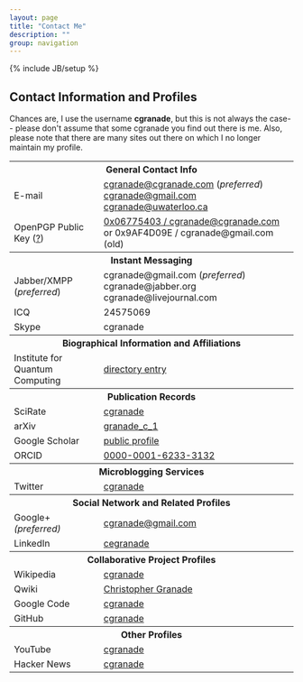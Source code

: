 ```yaml
---
layout: page
title: "Contact Me"
description: ""
group: navigation
---
```

{% include JB/setup %}

## Contact Information and Profiles ##

Chances are, I use the username **cgranade**, but this is not always the case-- please don't assume that some cgranade you find out there is me. Also, please note that there are many sites out there on which I no longer maintain my profile.

<table>
<tbody>
<tr>
<th colspan="2">
General Contact Info
</th>
</tr>
<tr>
<td style="width:180px">E-mail</td>
<td style="width:450px"><a href="mailto:cgranade@cgranade.com">cgranade@cgranade.com</a> (<i>preferred</i>)<br>
<a href="mailto:cgranade@gmail.com">cgranade@gmail.com</a><br>
<a href="mailto:cgranade@uwaterloo.ca">cgranade@uwaterloo.ca</a></td>
</tr>
<tr>
<td>OpenPGP Public Key (<a href="faq#email-sig">?</a>)</td>
<td><a href="public-key.html">0x06775403 / cgranade@cgranade.com</a> or 0x9AF4D09E / cgranade@gmail.com (old)</td>
</tr>
<tr>
<th colspan="2">
Instant Messaging
</th>
</tr>
<tr>
<td style="width:60px">Jabber/XMPP<br>
(<i>preferred</i>)<br>
</td>
<td style="width:60px">cgranade@gmail.com (<i>preferred</i>)<br>
cgranade@jabber.org<br>
cgranade@livejournal.com
</td>
</tr>
<tr>
<td style="width:60px">ICQ
</td>
<td style="width:60px">24575069</td>
</tr>
<tr>
<td>Skype</td>
<td>cgranade</td>
</tr>
<tr>
<th colspan="2">
Biographical Information and Affiliations<br>
</th>
</tr>
<tr>
<td>Institute for Quantum Computing <br>
</td>
<td><a href="http://www.iqc.ca/people/person.php?id=890">directory entry</a><br>
</td>
</tr>
<tr>
<th colspan="2">Publication Records</th>
</tr>
<tr>
<td>SciRate</td>
<td><a href="http://scirate.com/cgranade">cgranade</a></td>
</tr>
<tr>
<td>arXiv</td>
<td><a href="http://arxiv.org/a/granade_c_1">granade_c_1</a></td>
</tr>
<tr>
<td>Google Scholar</td>
<td><a href="http://scholar.google.ca/citations?user=ykKj9uoAAAAJ">public profile</a></td>
</tr>
<tr>
<td>ORCID</td>
<td><a href="http://orcid.org/0000-0001-6233-3132">0000-0001-6233-3132</a></td>
</tr>
<tr>
<th colspan="2">Microblogging Services</th>
</tr>
<tr>
<td>Twitter
</td>
<td><a href="http://twitter.com/cgranade">cgranade</a></td>
</tr>
<tr>
<th colspan="2">Social Network and Related Profiles</th>
</tr>
<tr>
<td>Google+ <i>(preferred)</i></td>
<td><a href="http://gplus.to/cgranade">cgranade@gmail.com</a></td>
</tr>
<tr>
<td>LinkedIn</td>
<td><a href="http://ca.linkedin.com/in/cegranade">cegranade</a></td>
</tr>
<tr>
<th colspan="2">Collaborative Project Profiles</th>
</tr>
<tr>
<td>Wikipedia</td>
<td><a href="http://en.wikipedia.org/wiki/User:Cgranade">cgranade</a></td>
</tr>
<tr>
<td>Qwiki</td>
<td><a href="http://qwiki.stanford.edu/wiki/Christopher_Granade">Christopher Granade</a></td>
</tr>
<tr>
<td>Google Code
</td>
<td><a href="http://code.google.com/u/cgranade/">cgranade</a></td>
</tr>
<tr>
<td>GitHub</td>
<td><a href="http://github.com/cgranade">cgranade</a></td>
</tr>
<tr>
<th colspan="2">
Other Profiles
</th>
</tr>
<tr>
<td>YouTube</td>
<td><a href="http://www.youtube.com/cgranade/">cgranade</a></td>
</tr>
<tr>
<td>Hacker News</td>
<td><a href="http://news.ycombinator.com/user?id=cgranade">cgranade</a></td>
</tr>
</tbody>
</table>
